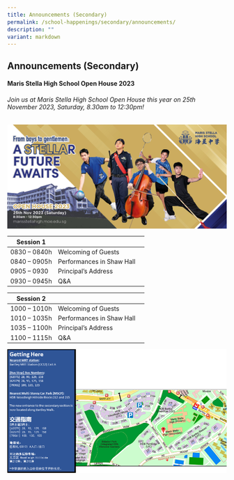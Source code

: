 ```yaml
---
title: Announcements (Secondary)
permalink: /school-happenings/secondary/announcements/
description: ""
variant: markdown
---
```

## Announcements (Secondary)


#### Maris Stella High School Open House 2023
###### Join us at Maris Stella High School Open House this year on 25th November 2023, Saturday, 8.30am to 12:30pm!
![](/images/mshs_openhouse.jpg)      

| Session 1 |  |  |
| -------- | -------- | -------- |
| 0830 – 0840h     | Welcoming of Guests |     |
| 0840 – 0905h | Performances in Shaw Hall   | |
|0905 – 0930  |Principal’s Address  |  |
| 0930 – 0945h |Q&A  |  |

| Session 2 |  |  |
| -------- | -------- | -------- |
| 1000 – 1010h    | Welcoming of Guests |     |
| 1010 – 1035h | Performances in Shaw Hall   | |
|1035 – 1100h  |Principal’s Address  |  |
| 1100 – 1115h |Q&A  |  |


![](/images/directions%20for%20getting%20to%20mshs.png)


